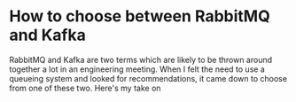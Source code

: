 
# How to choose between RabbitMQ and Kafka

RabbitMQ and Kafka are two terms which are likely to be thrown around together a lot in an engineering meeting. When I felt the need to use a queueing system and looked for recommendations, it came down to choose from one of these two. Here's my take on

[redis-setex-doc]: https://redis.io/commands/setex
[redis-notifications-doc]: https://redis.io/topics/notifications
[pub-sub-ref]: https://redis.io/topics/pubsub
[nodejs-timer-doc]:https://nodejs.org/en/docs/guides/timers-in-node/
[rabbitmq-worker-doc]: https://www.rabbitmq.com/tutorials/tutorial-two-javascript.html
[rabbitmq-msg-ttl-ref]: https://www.rabbitmq.com/ttl.html#per-message-ttl-caveats

[loading-gif]: https://media.giphy.com/media/OQHGckzXXDHZbuH1cN/giphy.gif
[dlq-image]: /data/images/dlqs.png
[rabbitmq-worker-image]: https://www.rabbitmq.com/img/tutorials/python-two.png